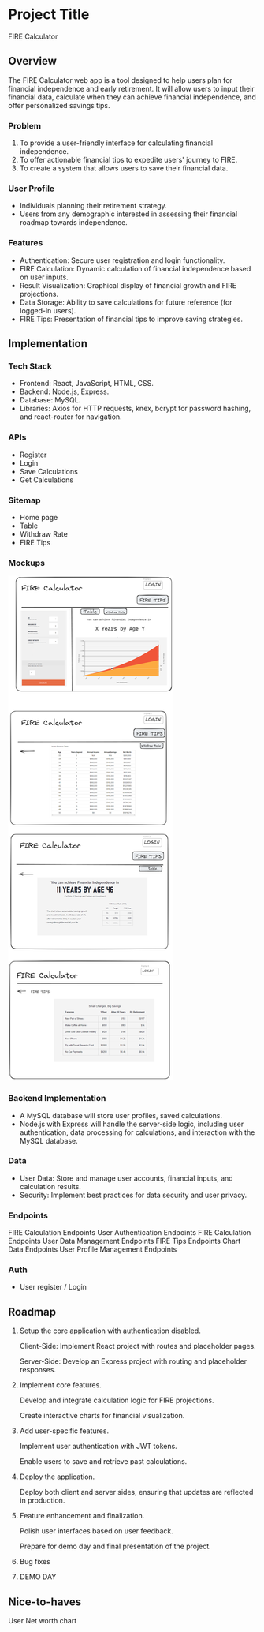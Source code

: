 # Project Title

FIRE Calculator 


## Overview
The FIRE Calculator web app is a tool designed to help users plan for financial independence and early retirement. It will allow users to input their financial data, calculate when they can achieve financial independence, and offer personalized savings tips.


### Problem

1. To provide a user-friendly interface for calculating financial independence.
2. To offer actionable financial tips to expedite users' journey to FIRE.
3. To create a system that allows users to save their financial data.

### User Profile

* Individuals planning their retirement strategy.
* Users from any demographic interested in assessing their financial roadmap towards independence.


### Features

* Authentication: Secure user registration and login functionality.
* FIRE Calculation: Dynamic calculation of financial independence based on user inputs.
* Result Visualization: Graphical display of financial growth and FIRE projections.
* Data Storage: Ability to save calculations for future reference (for logged-in users).
* FIRE Tips: Presentation of financial tips to improve saving strategies.

## Implementation

### Tech Stack

* Frontend: React, JavaScript, HTML, CSS.
* Backend: Node.js, Express.
* Database: MySQL.
* Libraries: Axios for HTTP requests, knex, bcrypt for password hashing, and react-router for navigation.

### APIs
* Register
* Login
* Save Calculations
* Get Calculations

### Sitemap

* Home page
* Table
* Withdraw Rate
* FIRE Tips


### Mockups
![](CAPSTONE_MOCKUP.png)


### Backend Implementation

* A MySQL database will store user profiles, saved calculations.
* Node.js with Express will handle the server-side logic, including user authentication, data processing for calculations, and interaction with the MySQL database.


### Data

* User Data: Store and manage user accounts, financial inputs, and calculation results.
* Security: Implement best practices for data security and user privacy.

### Endpoints

FIRE Calculation Endpoints
User Authentication Endpoints
FIRE Calculation Endpoints
User Data Management Endpoints
FIRE Tips Endpoints
Chart Data Endpoints
User Profile Management Endpoints

### Auth

* User register / Login

## Roadmap


1. Setup the core application with authentication disabled.

    Client-Side: Implement React project with routes and placeholder pages.
    
    Server-Side: Develop an Express project with routing and placeholder responses.

2.  Implement core features.
    
    Develop and integrate calculation logic for FIRE projections.
    
    Create interactive charts for financial visualization.

3.  Add user-specific features.

    Implement user authentication with JWT tokens.

    Enable users to save and retrieve past calculations.

4.  Deploy the application.

    Deploy both client and server sides, ensuring that updates are reflected in production.

5.  Feature enhancement and finalization.

    Polish user interfaces based on user feedback.

    Prepare for demo day and final presentation of the project.

6.  Bug fixes

7.  DEMO DAY


## Nice-to-haves

User Net worth chart